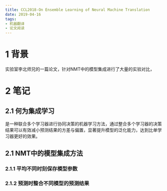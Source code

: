 ```yaml
---
title: CCL2018-On Ensemble Learning of Neural Machine Translation
date: 2019-04-16
tags:
- 机器翻译
- 论文阅读
---
```


# 1 背景
实验室李北师兄的一篇论文，针对NMT中的模型集成进行了大量的实验对比，

# 2 笔记
## 2.1 何为集成学习
是一种联合多个学习器进行协同决策的机器学习方法，通过整合多个学习器的决策结果可以有效减小预测结果的方差与偏置，显著提升模型的泛化能力，达到比单学习器更好的效果。

## 2.1 NMT中的模型集成方法
### 2.1.1 平均不同时刻保存模型参数
### 2.1.2 预测时整合不同模型的预测结果